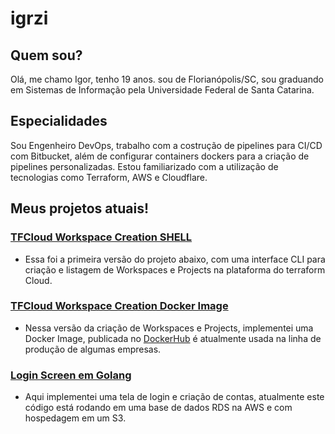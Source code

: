 # igrzi

## Quem sou?
Olá, me chamo Igor, tenho 19 anos. sou de Florianópolis/SC, sou graduando em Sistemas de Informação pela Universidade Federal de Santa Catarina.

## Especialidades
Sou Engenheiro DevOps, trabalho com a costrução de pipelines para CI/CD com Bitbucket, além de configurar containers dockers para a criação de pipelines personalizadas. Estou familiarizado com a utilização de tecnologias como Terraform, AWS e Cloudflare. 

## Meus projetos atuais!

### [TFCloud Workspace Creation SHELL](https://github.com/igrzi/tfc-api)
- Essa foi a primeira versão do projeto abaixo, com uma interface CLI para criação e listagem de Workspaces e Projects na plataforma do terraform Cloud.

### [TFCloud Workspace Creation Docker Image](https://github.com/igrzi/tfc-api/tree/docker-script)
- Nessa versão da criação de Workspaces e Projects, implementei uma Docker Image, publicada no [DockerHub](https://hub.docker.com/repository/docker/igrzi1/create_tfc_workspace/general) é atualmente usada na linha de produção de algumas empresas.

### [Login Screen em Golang](https://github.com/igrzi/loginScreenAPI)
- Aqui implementei uma tela de login e criação de contas, atualmente este código está rodando em uma base de dados RDS na AWS e com hospedagem em um S3.